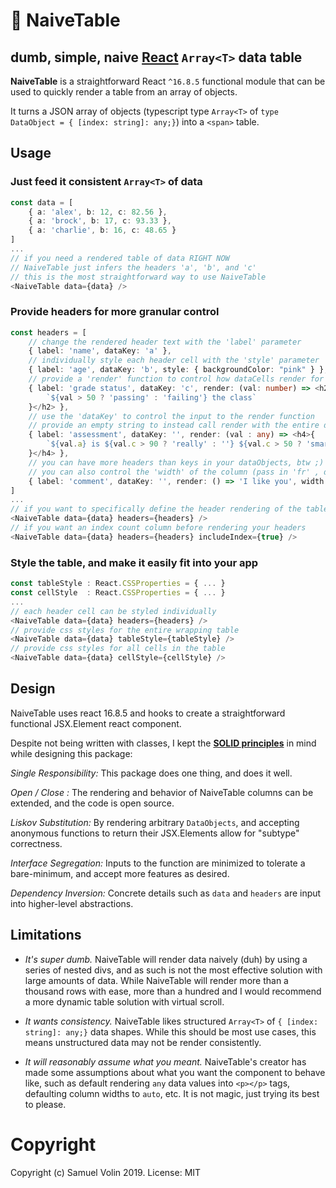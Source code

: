 # 🍱 NaiveTable
## dumb, simple, naive [React](https://reactjs.org/) `Array<T>` data table

**NaiveTable** is a straightforward React `^16.8.5` functional module that can be used to quickly render a table from an array of objects.

It turns a JSON array of objects (typescript type `Array<T>` of `type DataObject = { [index: string]: any;}`) into a `<span>` table.

## Usage

### Just feed it consistent `Array<T>` of data

```ts
const data = [
    { a: 'alex', b: 12, c: 82.56 },
    { a: 'brock', b: 17, c: 93.33 },
    { a: 'charlie', b: 16, c: 48.65 }
]
...
// if you need a rendered table of data RIGHT NOW
// NaiveTable just infers the headers 'a', 'b', and 'c'
// this is the most straightforward way to use NaiveTable
<NaiveTable data={data} />
```

### Provide headers for more granular control

```ts
const headers = [
    // change the rendered header text with the 'label' parameter
    { label: 'name', dataKey: 'a' },
    // individually style each header cell with the 'style' parameter
    { label: 'age', dataKey: 'b', style: { backgroundColor: "pink" } },
    // provide a 'render' function to control how dataCells render for the column
    { label: 'grade status', dataKey: 'c', render: (val: number) => <h2>{
        `${val > 50 ? 'passing' : 'failing'} the class`
    }</h2> },
    // use the 'dataKey' to control the input to the render function
    // provide an empty string to instead call render with the entire dataObject provided
    { label: 'assessment', dataKey: '', render: (val : any) => <h4>{
        `${val.a} is ${val.c > 90 ? 'really' : ''} ${val.c > 50 ? 'smart' : 'dumb'}`
    }</h4> },
    // you can have more headers than keys in your dataObjects, btw ;)
    // you can also control the 'width' of the column (pass in 'fr' , defaults to 'auto')
    { label: 'comment', dataKey: '', render: () => 'I like you', width: '4fr' }
]
...
// if you want to specifically define the header rendering of the table
<NaiveTable data={data} headers={headers} />
// if you want an index count column before rendering your headers
<NaiveTable data={data} headers={headers} includeIndex={true} />
```

### Style the table, and make it easily fit into your app

```ts
const tableStyle : React.CSSProperties = { ... }
const cellStyle  : React.CSSProperties = { ... }
...
// each header cell can be styled individually
<NaiveTable data={data} headers={headers} />
// provide css styles for the entire wrapping table
<NaiveTable data={data} tableStyle={tableStyle} />
// provide css styles for all cells in the table
<NaiveTable data={data} cellStyle={cellStyle} />
```

## Design

NaiveTable uses react 16.8.5 and hooks to create a straightforward functional JSX.Element react component.

Despite not being written with classes, I kept the [**SOLID principles**](https://en.wikipedia.org/wiki/SOLID) in mind while designing this package:

_Single Responsibility:_ This package does one thing, and does it well.

_Open / Close :_ The rendering and behavior of NaiveTable columns can be extended, and the code is open source.

_Liskov Substitution:_ By rendering arbitrary `DataObjects`, and accepting anonymous functions to return their JSX.Elements allow for "subtype" correctness.

_Interface Segregation:_ Inputs to the function are minimized to tolerate a bare-minimum, and accept more features as desired.

_Dependency Inversion:_ Concrete details such as `data` and `headers` are input into higher-level abstractions.

## Limitations

* _It's super dumb._ NaiveTable will render data naively (duh) by using a series of nested divs, and as such is not the most effective solution with large amounts of data. While NaiveTable will render more than a thousand rows with ease, more than a hundred and I would recommend a more dynamic table solution with virtual scroll.

* _It wants consistency._ NaiveTable likes structured  `Array<T>` of `{ [index: string]: any;}` data shapes. While this should be most use cases, this means unstructured data may not be render consistently.

* _It will reasonably assume what you meant._ NaiveTable's creator has made some assumptions about what you want the component to behave like, such as default rendering `any` data values into `<p></p>` tags, defaulting column widths to `auto`, etc. It is not magic, just trying its best to please.

# Copyright
Copyright (c) Samuel Volin 2019. License: MIT